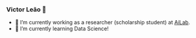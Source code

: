 ### Victor Leão 🐍

- 🔭 I’m currently working as a researcher (scholarship student) at [AiLab](https://ailab.unb.br/).
- 🌱 I’m currently learning Data Science!
